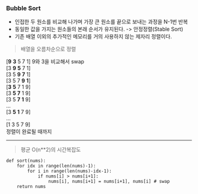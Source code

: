 ### Bubble Sort

- 인접한 두 원소를 비교해 나가며 가장 큰 원소를 끝으로 보내는 과정을 N-1번 반복
- 동일한 값을 가지는 원소들의 본래 순서가 유지된다. -> 안정정렬(Stable Sort)
- 기존 배열 이외의 추가적인 메모리를 거의 사용하지 않는 제자리 정렬이다.

> 배열을 오름차순으로 정렬
    
  [**9** **3** 5 7 1] 9와 3을 비교해서 swap  
  [3 **9** **5** 7 1]  
  [3 5 **9** **7** 1]  
  [3 5 7 **9** **1**]  
  [**3** **5** 7 1 9]  
  [3 **5** **7** 1 9]  
  [3 5 **7** **1** 9]  
    ...  
  [3 **5** **1** 7 9]  
    ...  
  [1 3 5 7 9]  
정렬이 완료될 때까지  

---  
  
    
> 평균 O(n\*\*2)의 시간복잡도

```
def sort(nums):
    for idx in range(len(nums)-1):
        for i in range(len(nums)-idx-1):
            if nums[i] > nums[i+1]:
                nums[i], nums[i+1] = nums[i+1], nums[i] # swap
    return nums
```
